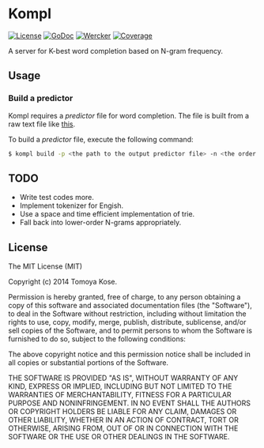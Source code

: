 # Kompl

[![License](https://img.shields.io/badge/license-MIT-yellowgreen.svg?style=flat-square)][license]
[![GoDoc](https://img.shields.io/badge/godoc-reference-blue.svg?style=flat-square)][godoc]
[![Wercker](http://img.shields.io/wercker/ci/54e76fead9b14636630d99c6.svg?style=flat-square)][wercker]
[![Coverage](https://img.shields.io/coveralls/mitsuse/kompl.svg?style=flat-square)][coverage]

[license]: http://opensource.org/licenses/MIT
[godoc]: http://godoc.org/github.com/mitsuse/kompl
[wercker]: https://app.wercker.com/project/bykey/1651e84f4992dc9cde16eb1433f9e648
[coverage]: https://coveralls.io/r/mitsuse/kompl

A server for K-best word completion based on N-gram frequency.

## Usage

### Build a predictor

Kompl requires a *predictor* file for word completion.
The file is built from a raw text file like [this](test/wiki.txt).

To build a *predictor* file, execute the following command:

```bash
$ kompl build -p <the path to the output predictor file> -n <the order of N-gram> -c <the path to a raw text file>
```

## TODO

- Write test codes more.
- Implement tokenizer for Engish.
- Use a space and time efficient implementation of trie.
- Fall back into lower-order N-grams appropriately.

## License

The MIT License (MIT)

Copyright (c) 2014 Tomoya Kose.

Permission is hereby granted, free of charge, to any person obtaining a copy
of this software and associated documentation files (the "Software"), to deal
in the Software without restriction, including without limitation the rights
to use, copy, modify, merge, publish, distribute, sublicense, and/or sell
copies of the Software, and to permit persons to whom the Software is
furnished to do so, subject to the following conditions:

The above copyright notice and this permission notice shall be included in
all copies or substantial portions of the Software.

THE SOFTWARE IS PROVIDED "AS IS", WITHOUT WARRANTY OF ANY KIND, EXPRESS OR
IMPLIED, INCLUDING BUT NOT LIMITED TO THE WARRANTIES OF MERCHANTABILITY,
FITNESS FOR A PARTICULAR PURPOSE AND NONINFRINGEMENT. IN NO EVENT SHALL THE
AUTHORS OR COPYRIGHT HOLDERS BE LIABLE FOR ANY CLAIM, DAMAGES OR OTHER
LIABILITY, WHETHER IN AN ACTION OF CONTRACT, TORT OR OTHERWISE, ARISING FROM,
OUT OF OR IN CONNECTION WITH THE SOFTWARE OR THE USE OR OTHER DEALINGS IN
THE SOFTWARE.

